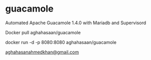 # guacamole
Automated Apache Guacamole 1.4.0 with Mariadb and Supervisord

Docker pull aghahasaan/guacamole

docker run -d -p 8080:8080 aghahasaan/guacamole

aghahasanahmedkhan@gmail.com
